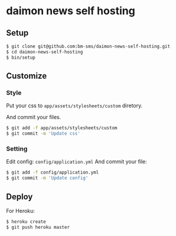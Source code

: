 # daimon news self hosting

## Setup

``` sh
$ git clone git@github.com:bm-sms/daimon-news-self-hosting.git
$ cd daimon-news-self-hosting
$ bin/setup
```

## Customize

### Style

Put your css to `app/assets/stylesheets/custom` diretory.

And commit your files.

``` sh
$ git add -f app/assets/stylesheets/custom
$ git commit -m 'Update css'
```

### Setting

Edit config: `config/application.yml`
And commit your file:

``` sh
$ git add -f config/application.yml
$ git commit -m 'Update config'
```

## Deploy

For Heroku:
``` sh
$ heroku create
$ git push heroku master
```
